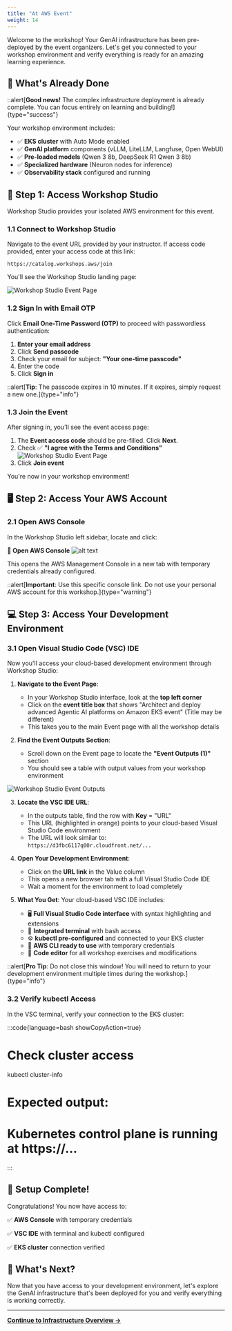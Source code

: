 ```yaml
---
title: "At AWS Event"
weight: 14
---
```


Welcome to the workshop! Your GenAI infrastructure has been pre-deployed by the event organizers. Let's get you connected to your workshop environment and verify everything is ready for an amazing learning experience.

## 🎯 What's Already Done

::alert[**Good news!** The complex infrastructure deployment is already complete. You can focus entirely on learning and building!]{type="success"}

Your workshop environment includes:
- ✅ **EKS cluster** with Auto Mode enabled
- ✅ **GenAI platform** components (vLLM, LiteLLM, Langfuse, Open WebUI)
- ✅ **Pre-loaded models** (Qwen 3 8b, DeepSeek R1 Qwen 3 8b)
- ✅ **Specialized hardware** (Neuron nodes for inference)
- ✅ **Observability stack** configured and running

## 📝 Step 1: Access Workshop Studio

Workshop Studio provides your isolated AWS environment for this event.

### 1.1 Connect to Workshop Studio

Navigate to the event URL provided by your instructor. If access code provided, enter your access code at this link:

```
https://catalog.workshops.aws/join
```

You'll see the Workshop Studio landing page:

![Workshop Studio Event Page](/static/images/introduction/workshopstudio-event1.jpg)

### 1.2 Sign In with Email OTP

Click **Email One-Time Password (OTP)** to proceed with passwordless authentication:

1. **Enter your email address**
2. Click **Send passcode**
3. Check your email for subject: **"Your one-time passcode"**
4. Enter the code
5. Click **Sign in**

::alert[**Tip**: The passcode expires in 10 minutes. If it expires, simply request a new one.]{type="info"}

### 1.3 Join the Event

After signing in, you'll see the event access page:

1. The **Event access code** should be pre-filled. Click **Next**.
2. Check ✅ **"I agree with the Terms and Conditions"**
   ![Workshop Studio Event Page](/static/images/introduction/workshopstudio-event3.jpg)
3. Click **Join event**

You're now in your workshop environment!

## 🖥️ Step 2: Access Your AWS Account

### 2.1 Open AWS Console

In the Workshop Studio left sidebar, locate and click:

**🔧 Open AWS Console**
![alt text](/static/images/introduction/open-aws-console.png)

This opens the AWS Management Console in a new tab with temporary credentials already configured.

::alert[**Important**: Use this specific console link. Do not use your personal AWS account for this workshop.]{type="warning"}

## 💻 Step 3: Access Your Development Environment

### 3.1 Open Visual Studio Code (VSC) IDE

Now you'll access your cloud-based development environment through Workshop Studio:

1. **Navigate to the Event Page**:
   - In your Workshop Studio interface, look at the **top left corner**
   - Click on the **event title box** that shows "Architect and deploy advanced Agentic AI platforms on Amazon EKS event" (Title may be different)
   - This takes you to the main Event page with all the workshop details

2. **Find the Event Outputs Section**:
   - Scroll down on the Event page to locate the **"Event Outputs (1)"** section
   - You should see a table with output values from your workshop environment

![Workshop Studio Event Outputs](/static/images/introduction/url.png)

3. **Locate the VSC IDE URL**:
   - In the outputs table, find the row with **Key** = "URL"
   - This URL (highlighted in orange) points to your cloud-based Visual Studio Code environment
   - The URL will look similar to: `https://d3fbc6117q00r.cloudfront.net/...`

4. **Open Your Development Environment**:
   - Click on the **URL link** in the Value column
   - This opens a new browser tab with a full Visual Studio Code IDE
   - Wait a moment for the environment to load completely

5. **What You Get**:
   Your cloud-based VSC IDE includes:
   - 🖥️ **Full Visual Studio Code interface** with syntax highlighting and extensions
   - 🔧 **Integrated terminal** with bash access
   - ⚙️ **kubectl pre-configured** and connected to your EKS cluster
   - 🔑 **AWS CLI ready to use** with temporary credentials
   - 📝 **Code editor** for all workshop exercises and modifications

::alert[**Pro Tip**: Do not close this window! You will need to return to your development environment multiple times during the workshop.]{type="info"}

### 3.2 Verify kubectl Access

In the VSC terminal, verify your connection to the EKS cluster:

:::code{language=bash showCopyAction=true}
# Check cluster access
kubectl cluster-info

# Expected output:
# Kubernetes control plane is running at https://...
:::

## 🎉 Setup Complete!

Congratulations! You now have access to:

✅ **AWS Console** with temporary credentials

✅ **VSC IDE** with terminal and kubectl configured

✅ **EKS cluster** connection verified

## 🚀 What's Next?

Now that you have access to your development environment, let's explore the GenAI infrastructure that's been deployed for you and verify everything is working correctly.

---

**[Continue to Infrastructure Overview →](/introduction/infra-setup/)**

